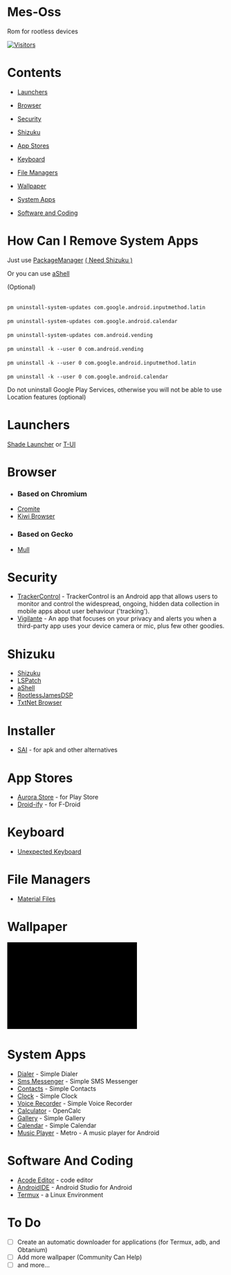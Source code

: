 # Mes-Oss
Rom for rootless devices

[![Visitors](https://api.visitorbadge.io/api/visitors?path=https%3A%2F%2Fgithub.com%2Fmesflit%2FMes-Oss&countColor=%23f47373)](https://visitorbadge.io/status?path=https%3A%2F%2Fgithub.com%2Fmesflit%2FMes-Oss)

# Contents
- [Launchers](#launchers)

- [Browser](#browser)

- [Security](#security)

- [Shizuku](#shizuku)

- [App Stores](#app-stores)

- [Keyboard](#keyboard)

- [File Managers](#file-managers)

- [Wallpaper](#wallpaper)

- [System Apps](#system-apps)

- [Software and Coding](#software-and-coding)

# How Can I Remove System Apps 

Just use [PackageManager](https://github.com/SmartPack/PackageManager) <a href="#shizuku"> ( Need Shizuku )</a>

Or you can use [aShell](#shizuku)

(Optional)
```

pm uninstall-system-updates com.google.android.inputmethod.latin

pm uninstall-system-updates com.google.android.calendar

pm uninstall-system-updates com.android.vending

pm uninstall -k --user 0 com.android.vending

pm uninstall -k --user 0 com.google.android.inputmethod.latin

pm uninstall -k --user 0 com.google.android.calendar
```

Do not uninstall Google Play Services, otherwise you will not be able to use Location features (optional)

# Launchers
[Shade Launcher](https://github.com/amirzaidi/Shade) or [T-UI](https://github.com/fandreuz/TUI-ConsoleLauncher)
 

# Browser
- ### Based on Chromium
- [Cromite](https://github.com/uazo/cromite)
- [Kiwi Browser](https://github.com/kiwibrowser/src.next)
- ### Based on Gecko
- [Mull](https://gitlab.com/divested-mobile/mull-fenix)

# Security
- [TrackerControl](https://github.com/TrackerControl/tracker-control-android) - TrackerControl is an Android app that allows users to monitor and control the widespread, ongoing, hidden data collection in mobile apps about user behaviour ('tracking').
- [Vigilante](https://github.com/FunkyMuse/Vigilante) - An app that focuses on your privacy and alerts you when a third-party app uses your device camera or mic, plus few other goodies.

# Shizuku
- [Shizuku](https://github.com/RikkaApps/Shizuku)
- [LSPatch](https://github.com/LSPosed/LSPatch)
- [aShell](https://gitlab.com/sunilpaulmathew/ashell)
- [RootlessJamesDSP](https://github.com/ThePBone/RootlessJamesDSP)
- [TxtNet Browser](https://github.com/lukeaschenbrenner/TxtNet-Browser)

# Installer
- [SAI](https://github.com/Aefyr/SAI) - for apk and other alternatives

# App Stores
- [Aurora Store](https://gitlab.com/AuroraOSS/AuroraStore) - for Play Store
- [Droid-ify](https://github.com/Droid-ify/client) - for F-Droid

# Keyboard
- [Unexpected Keyboard](https://github.com/Julow/Unexpected-Keyboard)

# File Managers 
- [Material Files](https://github.com/zhanghai/MaterialFiles)

# Wallpaper
<a href="/wallpaper.png">
   <img src="wallpaper.png" alt="wallpaper" width="300" height="200">
</a>

# System Apps
- [Dialer](https://github.com/SimpleMobileTools/Simple-Dialer) - Simple Dialer
- [Sms Messenger](https://github.com/SimpleMobileTools/Simple-SMS-Messenger) - Simple SMS Messenger
- [Contacts](https://github.com/SimpleMobileTools/Simple-Contacts) - Simple Contacts
- [Clock](https://github.com/SimpleMobileTools/Simple-Clock) - Simple Clock
- [Voice Recorder](https://github.com/SimpleMobileTools/Simple-Voice-Recorder) - Simple Voice Recorder
- [Calculator](https://github.com/Darkempire78/OpenCalc) - OpenCalc
- [Gallery](https://github.com/SimpleMobileTools/Simple-Gallery) - Simple Gallery
- [Calendar](https://github.com/SimpleMobileTools/Simple-Calendar) - Simple Calendar
- [Music Player](https://github.com/MuntashirAkon/Metro) - Metro - A music player for Android

# Software And Coding
- [Acode Editor](https://github.com/deadlyjack/Acode) - code editor
- [AndroidIDE](https://github.com/AndroidIDEOfficial/AndroidIDE) - Android Studio for Android
- [Termux](https://github.com/termux/termux-app) - a Linux Environment

# To Do
- [ ] Create an automatic downloader for applications (for Termux, adb, and Obtanium)
- [ ] Add more wallpaper (Community Can Help)
- [ ] and more...
